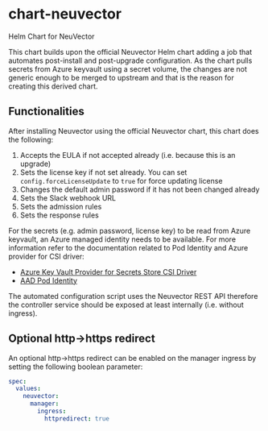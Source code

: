# chart-neuvector
Helm Chart for NeuVector

This chart builds upon the official Neuvector Helm chart adding a job that automates post-install and post-upgrade configuration.
As the chart pulls secrets from Azure keyvault using a secret volume, the changes are not generic enough to be merged to upstream and that is the reason for creating this derived chart.

## Functionalities
After installing Neuvector using the official Neuvector chart, this chart does the following:

1. Accepts the EULA if not accepted already (i.e. because this is an upgrade)
2. Sets the license key if not set already. You can set `config.forceLicenseUpdate` to `true` for force updating license
3. Changes the default admin password if it has not been changed already
4. Sets the Slack webhook URL
5. Sets the admission rules
6. Sets the response rules

For the secrets (e.g. admin password, license key) to be read from Azure keyvault, an Azure managed identity needs to be available.
For more information refer to the documentation related to Pod Identity and Azure provider for CSI driver:
- [Azure Key Vault Provider for Secrets Store CSI Driver](https://github.com/Azure/secrets-store-csi-driver-provider-azure)
- [AAD Pod Identity](https://github.com/Azure/aad-pod-identity)

The automated configuration script uses the Neuvector REST API therefore the controller service should be exposed at least internally 
(i.e. without ingress).

## Optional http->https redirect
An optional http->https redirect can be enabled on the manager ingress by setting the following boolean parameter:

```yaml
spec:
  values:
    neuvector:
      manager:
        ingress:
          httpredirect: true
```
